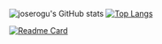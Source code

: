 ![joserogu's GitHub stats](https://github-readme-stats.vercel.app/api?username=joserogu&show_icons=true&theme=bear) [![Top Langs](https://github-readme-stats.vercel.app/api/top-langs/?username=joserogu&layout=compact&theme=bear)](https://github.com/joserogu)

[![Readme Card](https://github-readme-stats.vercel.app/api/pin/?username=joserogu=anuraghazra&repo=GAMESEEKER)](https://github.com/joserogu/GAMESEEKER)


